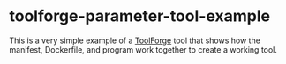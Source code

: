 # toolforge-parameter-tool-example

This is a very simple example of a [ToolForge](https://app.toolforge.io/) tool that shows how the manifest, Dockerfile, and program work together to create a working tool.
